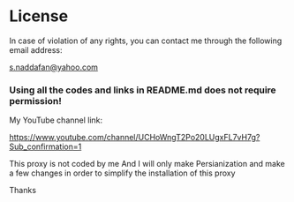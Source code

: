 # License
In case of violation of any rights, you can contact me through the following email address:

s.naddafan@yahoo.com

<h3>Using all the codes and links in README.md does not require permission!</h3>

My YouTube channel link:

https://www.youtube.com/channel/UCHoWngT2Po20LUgxFL7vH7g?Sub_confirmation=1

This proxy is not coded by me
And I will only make Persianization and make a few changes in order to simplify the installation of this proxy

Thanks

